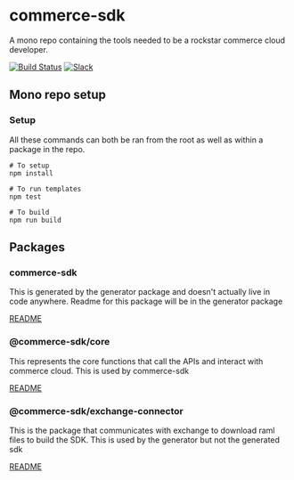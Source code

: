 # commerce-sdk

A mono repo containing the tools needed to be a rockstar commerce cloud developer.

[![Build Status][jenkins-image]][jenkins-url]  [![Slack][slack-image]][slack-url]

## Mono repo setup

### Setup

All these commands can both be ran from the root as well as within a package in the repo.

    # To setup
    npm install

    # To run templates
    npm test

    # To build 
    npm run build


## Packages

### commerce-sdk

This is generated by the generator package and doesn't actually live in code anywhere.  Readme for this package will be in the generator package

[README](./packages/generator/docs/GENERATOR.md)

### @commerce-sdk/core

This represents the core functions that call the APIs and interact with commerce cloud.  This is used by commerce-sdk

[README](./packages/core/README.md)

### @commerce-sdk/exchange-connector

This is the package that communicates with exchange to download raml files to build the SDK.  This is used by the generator but not the generated sdk

[README](./packages/exchange-connector/README.md)



<!-- Markdown link & img dfn's -->
[jenkins-image]: https://cc-dx-runtimeci.dop.sfdc.net/buildStatus/icon?job=cc-dx-runtime-org%2Fcommerce-sdk%2Fmaster
[jenkins-url]: https://cc-dx-runtimeci.dop.sfdc.net/job/cc-dx-runtime-org/job/commerce-sdk/job/master/
[slack-image]: https://img.shields.io/badge/slack-ecom--sdk-e01563.svg?logo=slack
[slack-url]: https://commercecloud.slack.com/messages/CM8LTEFMX
